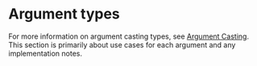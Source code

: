 # Argument types

For more information on argument casting types, see [Argument Casting](./arguments.md#argument-casting). This section is primarily about use cases for each argument and any implementation notes.
